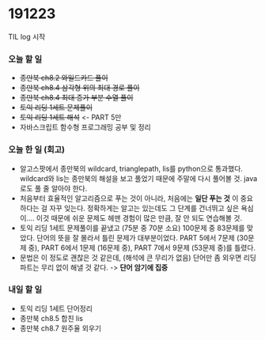 191223
======

TIL log 시작

### 오늘 할 일

-	~~종만북 ch8.2 와일드카드 풀이~~
-	~~종만북 ch8.4 삼각형 위의 최대 경로 풀이~~
-	~~종만북 ch8.4 최대 증가 부분 수열 풀이~~
-	~~토익 리딩 1세트 문제풀이~~
-	~~토익 리딩 1세트 해석~~ <- PART 5만
-	자바스크립트 함수형 프로그래밍 공부 및 정리

### 오늘 한 일 (회고)

-	알고스팟에서 종만북의 wildcard, trianglepath, lis를 python으로 통과했다. wildcard와 lis는 종만북의 해설을 보고 풀었기 때문에 주말에 다시 풀어볼 것. java로도 풀 줄 알아야 한다.
-	처음부터 효율적인 알고리즘으로 푸는 것이 아니라, 처음에는 **일단 푸는 것** 이 중요하다는 걸 자꾸 잊는다. 정확하게는 알고는 있는데도 그 단계를 건너뛰고 싶은 욕심이.... 이것 때문에 쉬운 문제도 헤맨 경험이 많은 만큼, 잘 안 되도 연습해볼 것.
-	토익 리딩 1세트 문제풀이를 끝냈고 (75분 중 70분 소요) 100문제 중 83문제를 맞았다. 단어의 뜻을 잘 몰라서 틀린 문제가 대부분이었다. PART 5에서 7문제 (30문제 중), PART 6에서 1문제 (16문제 중), PART 7에서 9문제 (53문제 중)를 틀렸다.
-	문법은 이 정도로 괜찮은 것 같은데, (해석에 큰 무리가 없음) 단어만 좀 외우면 리딩 파트는 무리 없이 해낼 것 같다. -> **단어 암기에 집중**

### 내일 할 일

-	토익 리딩 1세트 단어정리
-	종만북 ch8.5 합친 lis
-	종만북 ch8.7 원주율 외우기
